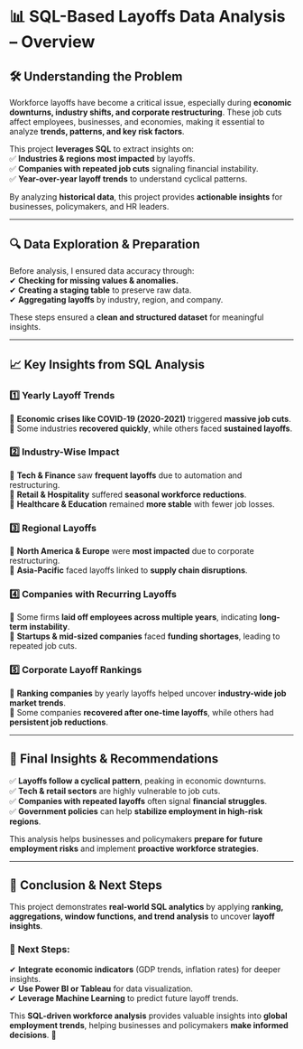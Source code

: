 # 📊 SQL-Based Layoffs Data Analysis – Overview  

## 🛠️ Understanding the Problem  
Workforce layoffs have become a critical issue, especially during **economic downturns, industry shifts, and corporate restructuring**. These job cuts affect employees, businesses, and economies, making it essential to analyze **trends, patterns, and key risk factors**.  

This project **leverages SQL** to extract insights on:  
✅ **Industries & regions most impacted** by layoffs.  
✅ **Companies with repeated job cuts** signaling financial instability.  
✅ **Year-over-year layoff trends** to understand cyclical patterns.  

By analyzing **historical data**, this project provides **actionable insights** for businesses, policymakers, and HR leaders.  

---  

## 🔍 Data Exploration & Preparation  
Before analysis, I ensured data accuracy through:  
✔ **Checking for missing values & anomalies.**  
✔ **Creating a staging table** to preserve raw data.  
✔ **Aggregating layoffs** by industry, region, and company.  

These steps ensured a **clean and structured dataset** for meaningful insights.  

---  

## 📈 Key Insights from SQL Analysis  

### **1️⃣ Yearly Layoff Trends**  
🔹 **Economic crises like COVID-19 (2020-2021)** triggered **massive job cuts**.  
🔹 Some industries **recovered quickly**, while others faced **sustained layoffs**.  

### **2️⃣ Industry-Wise Impact**  
🔹 **Tech & Finance** saw **frequent layoffs** due to automation and restructuring.  
🔹 **Retail & Hospitality** suffered **seasonal workforce reductions**.  
🔹 **Healthcare & Education** remained **more stable** with fewer job losses.  

### **3️⃣ Regional Layoffs**  
🔹 **North America & Europe** were **most impacted** due to corporate restructuring.  
🔹 **Asia-Pacific** faced layoffs linked to **supply chain disruptions**.  

### **4️⃣ Companies with Recurring Layoffs**  
🔹 Some firms **laid off employees across multiple years**, indicating **long-term instability**.  
🔹 **Startups & mid-sized companies** faced **funding shortages**, leading to repeated job cuts.  

### **5️⃣ Corporate Layoff Rankings**  
🔹 **Ranking companies** by yearly layoffs helped uncover **industry-wide job market trends**.  
🔹 Some companies **recovered after one-time layoffs**, while others had **persistent job reductions**.  

---  

## 🎯 Final Insights & Recommendations  
✅ **Layoffs follow a cyclical pattern**, peaking in economic downturns.  
✅ **Tech & retail sectors** are highly vulnerable to job cuts.  
✅ **Companies with repeated layoffs** often signal **financial struggles**.  
✅ **Government policies** can help **stabilize employment in high-risk regions**.  

This analysis helps businesses and policymakers **prepare for future employment risks** and implement **proactive workforce strategies**.  

---  

## 🚀 Conclusion & Next Steps  
This project demonstrates **real-world SQL analytics** by applying **ranking, aggregations, window functions, and trend analysis** to uncover **layoff insights**.  

### 🔹 **Next Steps:**  
✔ **Integrate economic indicators** (GDP trends, inflation rates) for deeper insights.  
✔ **Use Power BI or Tableau** for data visualization.  
✔ **Leverage Machine Learning** to predict future layoff trends.  

This **SQL-driven workforce analysis** provides valuable insights into **global employment trends**, helping businesses and policymakers **make informed decisions**. 🚀  
